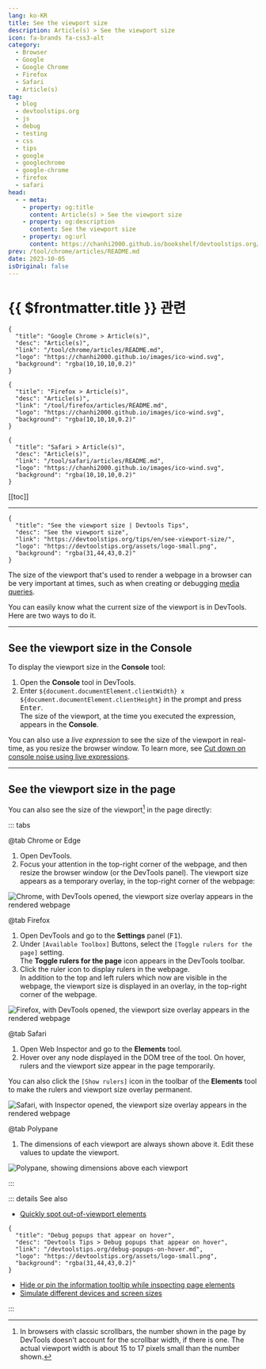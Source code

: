 ```yaml
---
lang: ko-KR
title: See the viewport size
description: Article(s) > See the viewport size
icon: fa-brands fa-css3-alt
category: 
  - Browser
  - Google
  - Google Chrome
  - Firefox
  - Safari
  - Article(s)
tag: 
  - blog
  - devtoolstips.org
  - js
  - debug
  - testing
  - css
  - tips
  - google
  - googlechrome
  - google-chrome
  - firefox
  - safari
head:
  - - meta:
    - property: og:title
      content: Article(s) > See the viewport size
    - property: og:description
      content: See the viewport size
    - property: og:url
      content: https://chanhi2000.github.io/bookshelf/devtoolstips.org/see-viewport-size.html
prev: /tool/chrome/articles/README.md
date: 2023-10-05
isOriginal: false
---
```


# {{ $frontmatter.title }} 관련

```component VPCard
{
  "title": "Google Chrome > Article(s)",
  "desc": "Article(s)",
  "link": "/tool/chrome/articles/README.md",
  "logo": "https://chanhi2000.github.io/images/ico-wind.svg",
  "background": "rgba(10,10,10,0.2)"
}
```

```component VPCard
{
  "title": "Firefox > Article(s)",
  "desc": "Article(s)",
  "link": "/tool/firefox/articles/README.md",
  "logo": "https://chanhi2000.github.io/images/ico-wind.svg",
  "background": "rgba(10,10,10,0.2)"
}
```

```component VPCard
{
  "title": "Safari > Article(s)",
  "desc": "Article(s)",
  "link": "/tool/safari/articles/README.md",
  "logo": "https://chanhi2000.github.io/images/ico-wind.svg",
  "background": "rgba(10,10,10,0.2)"
}
```

[[toc]]

---

```component VPCard
{
  "title": "See the viewport size | Devtools Tips",
  "desc": "See the viewport size",
  "link": "https://devtoolstips.org/tips/en/see-viewport-size/",
  "logo": "https://devtoolstips.org/assets/logo-small.png",
  "background": "rgba(31,44,43,0.2)"
}
```

The size of the viewport that's used to render a webpage in a browser can be very important at times, such as when creating or debugging [<VPIcon icon="fa-brands fa-firefox"/>media queries](https://developer.mozilla.org/docs/Web/CSS/CSS_media_queries/Using_media_queries).

You can easily know what the current size of the viewport is in DevTools. Here are two ways to do it.

---

## See the viewport size in the Console

To display the viewport size in the **Console** tool:

1. Open the **Console** tool in DevTools.
2. Enter `${document.documentElement.clientWidth} x ${document.documentElement.clientHeight}` in the prompt and press <kbd>Enter</kbd>.<br/>The size of the viewport, at the time you executed the expression, appears in the **Console**.

You can also use a *live expression* to see the size of the viewport in real-time, as you resize the browser window. To learn more, see [Cut down on console noise using live expressions](https://devtoolstips.org/tips/en/live-expressions).

---

## See the viewport size in the page

You can also see the size of the viewport[^1] in the page directly:

::: tabs

@tab <VPIcon icon="fa-brands fa-chrome"/>Chrome or <VPIcon icon="fa-brands fa-edge"/>Edge

1. Open DevTools.
2. Focus your attention in the top-right corner of the webpage, and then resize the browser window (or the DevTools panel).
The viewport size appears as a temporary overlay, in the top-right corner of the webpage:

![<VPIcon icon="fa-brands fa-chrome"/>Chrome, with DevTools opened, the viewport size overlay appears in the rendered webpage](https://devtoolstips.org/assets/img/see-viewport-size-chrome.png)

@tab <VPIcon icon="fa-brands fa-firefox-browser"/>Firefox

1. Open DevTools and go to the **Settings** panel (<kbd>F1</kbd>).
2. Under <VPIcon icon="iconfont icon-select"/>`[Available Toolbox]` Buttons, select the <VPIcon icon="iconfont icon-select"/>`[Toggle rulers for the page]` setting.<br/>The **Toggle rulers for the page** icon appears in the DevTools toolbar.
3. Click the ruler icon to display rulers in the webpage.<br/> In addition to the top and left rulers which now are visible in the webpage, the viewport size is displayed in an overlay, in the top-right corner of the webpage.

![<VPIcon icon="fa-brands fa-firefox-browser"/>Firefox, with DevTools opened, the viewport size overlay appears in the rendered webpage](https://devtoolstips.org/assets/img/see-viewport-size-firefox.png)

@tab <VPIcon icon="fa-brands fa-safari"/>Safari

1. Open Web Inspector and go to the **Elements** tool.
2. Hover over any node displayed in the DOM tree of the tool.
On hover, rulers and the viewport size appear in the page temporarily.

You can also click the <VPIcon icon="iconfont icon-select"/>`[Show rulers]` icon in the toolbar of the **Elements** tool to make the rulers and viewport size overlay permanent.

![<VPIcon icon="fa-brands fa-safari"/>Safari, with Inspector opened, the viewport size overlay appears in the rendered webpage](https://devtoolstips.org/assets/img/see-viewport-size-safari.png)

@tab Polypane

1. The dimensions of each viewport are always shown above it. Edit these values to update the viewport.

![Polypane, showing dimensions above each viewport](https://devtoolstips.org/assets/img/see-viewport-size-polypane.png)

:::

::: details See also

- [Quickly spot out-of-viewport elements](https://devtoolstips.org/tips/en/spot-out-of-viewport-elements) <!-- TODO: add VPCard -->

```component VPCard
{
  "title": "Debug popups that appear on hover",
  "desc": "Devtools Tips > Debug popups that appear on hover",
  "link": "/devtoolstips.org/debug-popups-on-hover.md",
  "logo": "https://devtoolstips.org/assets/logo-small.png",
  "background": "rgba(31,44,43,0.2)"
}
```

- [Hide or pin the information tooltip while inspecting page elements](https://devtoolstips.org/tips/en/hide-or-pin-inspect-info-tooltip) <!-- TODO: add VPCard -->
- [Simulate different devices and screen sizes](https://devtoolstips.org/tips/en/simulate-devices) <!-- TODO: add VPCard -->

:::

[^1]: In browsers with classic scrollbars, the number shown in the page by DevTools doesn't account for the scrollbar width, if there is one. The actual viewport width is about 15 to 17 pixels small than the number shown.

